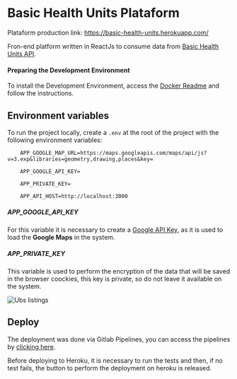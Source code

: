 # Basic Health Units Plataform

Plataform production link: https://basic-health-units.herokuapp.com/

Fron-end platform written in ReactJs to consume data from [Basic Health Units API](https://gitlab.com/victor.h.souza.vieira/basic-health-units).

#### Preparing the Development Environment

To install the Development Environment, access the [Docker Readme](docker/README.md) and follow the instructions.

## Environment variables

To run the project locally, create a `.env` at the root of the project with the following environment variables:

```
    APP_GOOGLE_MAP_URL=https://maps.googleapis.com/maps/api/js?v=3.exp&libraries=geometry,drawing,places&key=
    
    APP_GOOGLE_API_KEY=
    
    APP_PRIVATE_KEY=
    
    APP_API_HOST=http://localhost:3000
```

##### APP_GOOGLE_API_KEY

For this variable it is necessary to create a [Google API Key](https://developers.google.com/maps/documentation/javascript/get-api-key?hl=pt-br),
as it is used to load the **Google Maps** in the system.

##### APP_PRIVATE_KEY


This variable is used to perform the encryption of the data that will be saved in the browser coockies, this key is private, so do not leave it available on the system.

![Ubs listings](https://firebasestorage.googleapis.com/v0/b/images-d10d2.appspot.com/o/basic-health-units%2FCaptura%20de%20Tela%202020-04-14%20a%CC%80s%2023.06.02.png?alt=media&token=f7d4be24-a170-4388-a552-61870ad7016f)

## Deploy

The deployment was done via Gitlab Pipelines, you can access the pipelines by [clicking here](https://gitlab.com/victor.h.souza.vieira/basic-health-units-plataform/pipelines).


Before deploying to Heroku, it is necessary to run the tests and then, if no test fails, the button to perform the deployment on heroku is released.
